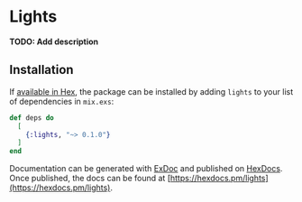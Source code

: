 # Lights

**TODO: Add description**

## Installation

If [available in Hex](https://hex.pm/docs/publish), the package can be installed
by adding `lights` to your list of dependencies in `mix.exs`:

```elixir
def deps do
  [
    {:lights, "~> 0.1.0"}
  ]
end
```

Documentation can be generated with [ExDoc](https://github.com/elixir-lang/ex_doc)
and published on [HexDocs](https://hexdocs.pm). Once published, the docs can
be found at [https://hexdocs.pm/lights](https://hexdocs.pm/lights).

